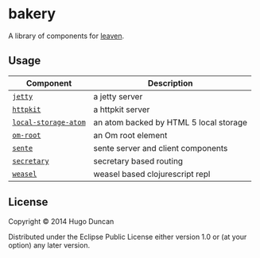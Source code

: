 # bakery

A library of components for [leaven][leaven].

## Usage

Component | Description
----------|-------------
[`jetty`](jetty/README.md)                           | a jetty server
[`httpkit`](httpkit/README.md)                       | a httpkit server
[`local-storage-atom`](local-storage-atom/README.md) | an atom backed by HTML 5 local storage
[`om-root`](om-root/README.md)                       | an Om root element
[`sente`](sente/README.md)                           | sente server and client components
[`secretary`](secretary/README.md)                   | secretary based routing
[`weasel`](weasel/README.md)                         | weasel based clojurescript repl


## License

Copyright © 2014 Hugo Duncan

Distributed under the Eclipse Public License either version 1.0 or (at
your option) any later version.

[leaven]:https://github.com/palletops/leaven "leaven component library"
